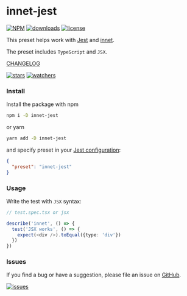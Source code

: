 # innet-jest
[![NPM](https://img.shields.io/npm/v/innet-jest.svg)](https://www.npmjs.com/package/innet-jsx)
[![downloads](https://img.shields.io/npm/dm/innet-jest.svg)](https://www.npmtrends.com/innet-jsx)
[![license](https://img.shields.io/npm/l/innet-jest)](https://github.com/d8corp/innet-jest/blob/master/LICENSE)

This preset helps work with [Jest](https://www.npmjs.com/package/jest) and [innet](https://www.npmjs.com/package/innet).

The preset includes `TypeScript` and `JSX`.

[CHANGELOG](https://github.com/d8corp/innet-jest/blob/master/CHANGELOG.md)

[![stars](https://img.shields.io/github/stars/d8corp/innet-jest?style=social)](https://github.com/d8corp/innet-jest/stargazers)
[![watchers](https://img.shields.io/github/watchers/d8corp/innet-jest?style=social)](https://github.com/d8corp/innet-jest/watchers)

### Install
Install the package with npm
```bash
npm i -D innet-jest
```
or yarn
```bash
yarn add -D innet-jest
```
and specify preset in your [Jest configuration](https://jestjs.io/docs/configuration):
```json
{
  "preset": "innet-jest"
}
```
### Usage
Write the test with `JSX` syntax:
```typescript jsx
// test.spec.tsx or jsx

describe('innet', () => {
  test('JSX works', () => {
    expect(<div />).toEqual({type: 'div'})
  })
})
```

### Issues
If you find a bug or have a suggestion, please file an issue on [GitHub](https://github.com/d8corp/innet-jest/issues).

[![issues](https://img.shields.io/github/issues-raw/d8corp/innet-jest)](https://github.com/d8corp/innet-jest/issues)
